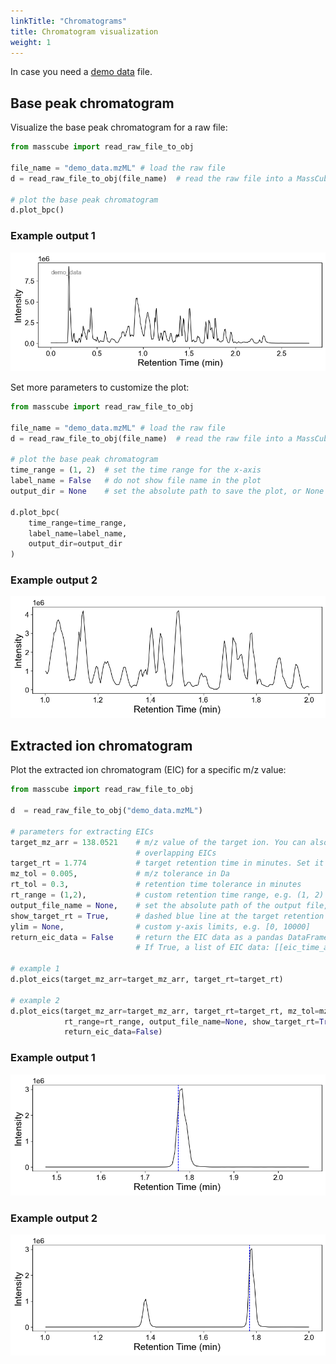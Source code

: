 ```yaml
---
linkTitle: "Chromatograms"
title: Chromatogram visualization
weight: 1
---
```


In case you need a [demo data](demo_data.mzML) file.

## Base peak chromatogram

Visualize the base peak chromatogram for a raw file:

```python
from masscube import read_raw_file_to_obj

file_name = "demo_data.mzML" # load the raw file
d = read_raw_file_to_obj(file_name)  # read the raw file into a MassCube object

# plot the base peak chromatogram
d.plot_bpc()
```

### Example output 1

![Base peak chromatogram plot](plots/bpc.png)

Set more parameters to customize the plot:

```python
from masscube import read_raw_file_to_obj

file_name = "demo_data.mzML" # load the raw file
d = read_raw_file_to_obj(file_name)  # read the raw file into a MassCube object

# plot the base peak chromatogram
time_range = (1, 2)  # set the time range for the x-axis
label_name = False   # do not show file name in the plot
output_dir = None    # set the absolute path to save the plot, or None to show it

d.plot_bpc(
    time_range=time_range,
    label_name=label_name,
    output_dir=output_dir
)
```

### Example output 2

![Base peak chromatogram plot](plots/bpc_part.png)

## Extracted ion chromatogram

Plot the extracted ion chromatogram (EIC) for a specific m/z value:

```python
from masscube import read_raw_file_to_obj

d  = read_raw_file_to_obj("demo_data.mzML")

# parameters for extracting EICs
target_mz_arr = 138.0521    # m/z value of the target ion. You can also make a list of m/z values, e.g. [138.0521, 150.1234] for
                            # overlapping EICs
target_rt = 1.774           # target retention time in minutes. Set it to None to plot the whole retention time range
mz_tol = 0.005,             # m/z tolerance in Da
rt_tol = 0.3,               # retention time tolerance in minutes
rt_range = (1,2),           # custom retention time range, e.g. (1, 2) to plot EICs in the range of 1 to 2 minutes
output_file_name = None,    # set the absolute path of the output file, or None to show the plot
show_target_rt = True,      # dashed blue line at the target retention time
ylim = None,                # custom y-axis limits, e.g. [0, 10000]
return_eic_data = False     # return the EIC data as a pandas DataFrame
                            # If True, a list of EIC data: [[eic_time_arr, eic_signals, eic_scan_idx], ...] will be returned

# example 1
d.plot_eics(target_mz_arr=target_mz_arr, target_rt=target_rt)

# example 2
d.plot_eics(target_mz_arr=target_mz_arr, target_rt=target_rt, mz_tol=mz_tol, rt_tol=rt_tol,
            rt_range=rt_range, output_file_name=None, show_target_rt=True, ylim=None,
            return_eic_data=False)
```

### Example output 1

![Extracted ion chromatogram plot](plots/eic_1.png)

### Example output 2

![Extracted ion chromatogram plot](plots/eic_2.png)

